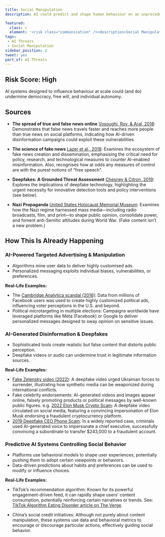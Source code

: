 ```yaml
---
title: Social Manipulation
description: AI could predict and shape human behaviour on an unprecedented scale.

featured: 
  class: c
  element: '<risk class="communication" /><description>Social Manipulation</description>'
tags:
 - AI Threats
 - Social Manipulation
sidebar_position: 2
tweet: yes
part_of: AI Threats
---
```


<AIThreatIntro fm={frontMatter} />

## Risk Score: High

AI systems designed to influence behaviour at scale could (and do) undermine democracy, free will, and individual autonomy.

## Sources

- **The spread of true and false news online** [Vosoughi, Roy, & Aral, 2018](https://doi.org/10.1126/science.aap9559): Demonstrates that false news travels faster and reaches more people than true news on social platforms, indicating how AI-driven disinformation campaigns could exploit these vulnerabilities.

- **The science of fake news** [Lazer et al., 2018](https://www.researchgate.net/publication/323650280_The_science_of_fake_news/link/5b30d8760f7e9b0df5c767b7/download?_tp=eyJjb250ZXh0Ijp7ImZpcnN0UGFnZSI6InB1YmxpY2F0aW9uIiwicGFnZSI6InB1YmxpY2F0aW9uIn19): Examines the ecosystem of fake news creation and dissemination, emphasising the critical need for policy, research, and technological measures to counter AI-enabled misinformation.  Also, recognises how at odds any measures of control are with the purest notions of "free speech".

- **Deepfakes: A Grounded Threat Assessment** [Chesney & Citron, 2019](https://dx.doi.org/10.2139/ssrn.3213954): Explores the implications of deepfake technology, highlighting the urgent necessity for innovative detection tools and policy interventions (see below).

- **Nazi Propaganda** [United States Holocaust Memorial Museum](https://encyclopedia.ushmm.org/content/en/article/nazi-propaganda): Examines how the Nazi regime harnessed mass media—including radio broadcasts, film, and print—to shape public opinion, consolidate power, and foment anti-Semitic attitudes during World War.  (Fake content isn't a new problem.)

## How This Is Already Happening

### AI-Powered Targeted Advertising & Manipulation

- Algorithms mine user data to deliver highly customised ads.
- Personalized messaging exploits individual biases, vulnerabilities, or preferences.

**Real-Life Examples:**

- The [Cambridge Analytica scandal (2016)](https://en.wikipedia.org/wiki/Facebook–Cambridge_Analytica_data_scandal): Data from millions of Facebook users was used to create highly customized political ads, influencing voter perceptions in the U.S. and beyond.
- Political microtargeting in multiple elections: Campaigns worldwide have leveraged platforms like Meta (Facebook) or Google to deliver personalized messages designed to sway opinion on sensitive issues.

### AI-Generated Disinformation & Deepfakes

- Sophisticated tools create realistic but false content that distorts public perception.
- Deepfake videos or audio can undermine trust in legitimate information sources.

**Real-Life Examples:**

- [Fake Zelensky video (2022)](https://www.npr.org/2022/03/16/1087062648/deepfake-video-zelenskyy-experts-war-manipulation-ukraine-russia): A deepfake video urged Ukrainian forces to surrender, illustrating how synthetic media can be weaponized during international conflicts.
- Fake celebrity endorsements: AI-generated videos and images appear online, falsely promoting products or political messages by well-known public figures. e.g. [2022 Elon Musk Crypto Scam](https://www.vice.com/en/article/scammers-use-elon-musk-deepfake-to-steal-crypto/): A deepfake video circulated on social media, featuring a convincing impersonation of Elon Musk endorsing a fraudulent cryptocurrency platform. 
- [2019 Deepfake CEO Phone Scam](https://www.forbes.com/sites/jessedamiani/2019/09/03/a-voice-deepfake-was-used-to-scam-a-ceo-out-of-243000/): In a widely reported case, criminals used AI-generated voice to impersonate a chief executive, successfully convincing a subordinate to transfer \$243,000 to a fraudulent account. 

### Predictive AI Systems Controlling Social Behavior

- Platforms use behavioral models to shape user experiences, potentially pushing them to adopt certain viewpoints or behaviors.
- Data-driven predictions about habits and preferences can be used to modify or influence choices.

**Real-Life Examples:**

- TikTok’s recommendation algorithm: Known for its powerful engagement-driven feed, it can rapidly shape users’ content consumption, potentially reinforcing certain narratives or trends. See: [TikTok Algorithm Eating Disorder article on The Verge](https://www.theverge.com/2021/12/18/22843606/tiktok-wsj-algorithm-change-eating-disorder).

- China’s social credit initiatives: Although not purely about content manipulation, these systems use data and behavioral metrics to encourage or discourage particular actions, effectively guiding social behavior.


